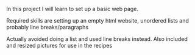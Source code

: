 In this project I will learn to set up a basic web page.

Required skills are setting up an empty html website, unordered lists and probably line breaks/paragraphs

Actually avoided doing a list and used line breaks instead. Also included and resized pictures for use in the recipes